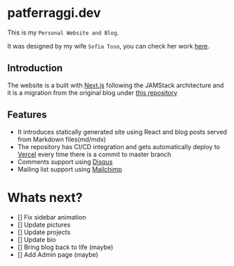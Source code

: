 # patferraggi.dev

This is my `Personal Website and Blog`.

It was designed by my wife `Sofia Toso`, you can check her work [here](https://sofiatoso.com/).

## Introduction

The website is a built with [Next.js](https://nextjs.org/) following the JAMStack architecture and it is a migration from
the original blog under [this repository](https://github.com/Raagh/patferraggi.dev)

## Features

- It introduces statically generated site using React and blog posts served from Markdown files(md/mdx)
- The repository has CI/CD integration and gets automatically deploy to [Vercel](https://vercel.com/new?utm_medium=default-template&filter=next.js&utm_source=create-next-app&utm_campaign=create-next-app-readme) every time there is a commit to master branch
- Comments support using [Disqus](https://disqus.com/)
- Mailing list support using [Mailchimp](https://mailchimp.com/)

# Whats next?

- [] Fix sidebar animation
- [] Update pictures
- [] Update projects
- [] Update bio
- [] Bring blog back to life (maybe)
- [] Add Admin page (maybe)

